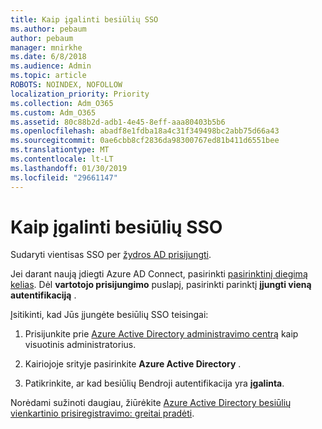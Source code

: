 ```yaml
---
title: Kaip įgalinti besiūlių SSO
ms.author: pebaum
author: pebaum
manager: mnirkhe
ms.date: 6/8/2018
ms.audience: Admin
ms.topic: article
ROBOTS: NOINDEX, NOFOLLOW
localization_priority: Priority
ms.collection: Adm_O365
ms.custom: Adm_O365
ms.assetid: 80c88b2d-adb1-4e45-8eff-aaa80403b5b6
ms.openlocfilehash: abadf8e1fdba18a4c31f349498bc2abb75d66a43
ms.sourcegitcommit: 0ae6cbb8cf2836da98300767ed81b411d6551bee
ms.translationtype: MT
ms.contentlocale: lt-LT
ms.lasthandoff: 01/30/2019
ms.locfileid: "29661147"
---
```

# <a name="how-to-enable-seamless-sso"></a>Kaip įgalinti besiūlių SSO

Sudaryti vientisas SSO per [žydros AD prisijungti](https://docs.microsoft.com/azure/active-directory/connect/active-directory-aadconnect).
  
Jei darant naują įdiegti Azure AD Connect, pasirinkti [pasirinktinį diegimą kelias](https://docs.microsoft.com/azure/active-directory/connect/active-directory-aadconnect-get-started-custom). Dėl **vartotojo prisijungimo** puslapį, pasirinkti parinktį **įjungti vieną autentifikaciją** . 
  
Įsitikinti, kad Jūs įjungėte besiūlių SSO teisingai:
  
1. Prisijunkite prie [Azure Active Directory administravimo centrą](https://aad.portal.azure.com) kaip visuotinis administratorius. 
    
2. Kairiojoje srityje pasirinkite **Azure Active Directory** . 
    
3. Patikrinkite, ar kad besiūlių Bendroji autentifikacija yra **įgalinta**.
    
Norėdami sužinoti daugiau, žiūrėkite [Azure Active Directory besiūlių vienkartinio prisiregistravimo: greitai pradėti](https://docs.microsoft.com/azure/active-directory/connect/active-directory-aadconnect-sso-quick-start).
  

